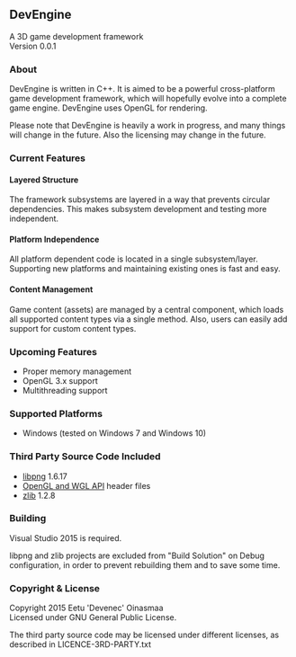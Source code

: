 ## DevEngine

A 3D game development framework  
Version 0.0.1


### About

DevEngine is written in C++. It is aimed to be a powerful cross-platform game
development framework, which will hopefully evolve into a complete game engine.
DevEngine uses OpenGL for rendering.

Please note that DevEngine is heavily a work in progress, and many things will
change in the future. Also the licensing may change in the future.


### Current Features

#### Layered Structure

The framework subsystems are layered in a way that prevents circular
dependencies. This makes subsystem development and testing more independent.

#### Platform Independence

All platform dependent code is located in a single subsystem/layer. Supporting
new platforms and maintaining existing ones is fast and easy.

#### Content Management

Game content (assets) are managed by a central component, which loads all
supported content types via a single method. Also, users can easily add support
for custom content types.


### Upcoming Features

- Proper memory management
- OpenGL 3.x support
- Multithreading support


### Supported Platforms

- Windows (tested on Windows 7 and Windows 10)


### Third Party Source Code Included

- [libpng] 1.6.17
- [OpenGL and WGL API] header files
- [zlib] 1.2.8


### Building

Visual Studio 2015 is required.

libpng and zlib projects are excluded from "Build Solution" on Debug
configuration, in order to prevent rebuilding them and to save some time.


### Copyright & License

Copyright 2015 Eetu 'Devenec' Oinasmaa  
Licensed under GNU General Public License.

The third party source code may be licensed under different licenses, as
described in LICENCE-3RD-PARTY.txt


[libpng]: http://www.libpng.org/pub/png/libpng.html
[OpenGL and WGL API]: https://www.opengl.org/registry/#headers
[zlib]: http://www.zlib.net/
